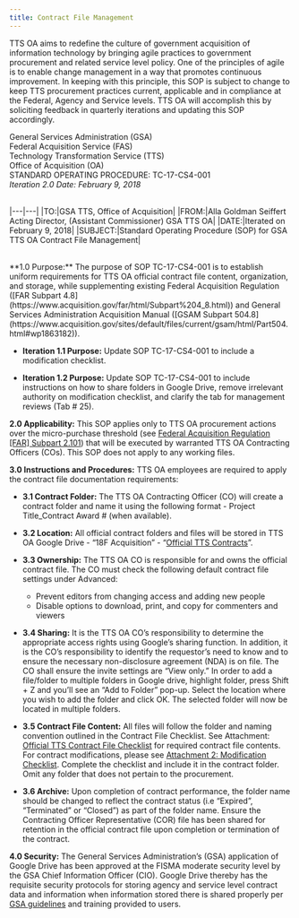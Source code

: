 ```yaml
---
title: Contract File Management
---
```

TTS OA aims to redefine the culture of government acquisition of information technology by bringing agile practices to government procurement and related service level policy. One of the principles of agile is to enable change management in a way that promotes continuous improvement. In keeping with this principle, this SOP is subject to change to keep TTS procurement practices current, applicable and in compliance at the Federal, Agency and Service levels. TTS OA will accomplish this by soliciting feedback in quarterly iterations and updating this SOP accordingly.

General Services Administration (GSA)<br>
Federal Acquisition Service (FAS)<br>
Technology Transformation Service (TTS)<br>
Office of Acquisition (OA)<br>
STANDARD OPERATING PROCEDURE: TC-17-CS4-001<br>
*Iteration 2.0 Date: February 9, 2018*<br>
<br>

|---|---|
|TO:|GSA TTS, Office of Acquisition|
|FROM:|Alla Goldman Seiffert<br>Acting Director, (Assistant Commissioner) GSA TTS OA|
|DATE:|Iterated on February 9, 2018|
|SUBJECT:|Standard Operating Procedure (SOP) for GSA TTS OA Contract File Management|

<br>
**1.0 Purpose:** The purpose of SOP TC-17-CS4-001 is to establish uniform requirements for TTS OA official contract file content, organization, and storage, while supplementing existing Federal Acquisition Regulation ([FAR Subpart 4.8](https://www.acquisition.gov/far/html/Subpart%204_8.html)) and General Services Administration Acquisition Manual ([GSAM Subpart 504.8](https://www.acquisition.gov/sites/default/files/current/gsam/html/Part504.html#wp1863182)).

+ **Iteration 1.1 Purpose:** Update SOP TC-17-CS4-001 to include a modification checklist.

+ **Iteration 1.2 Purpose:** Update SOP TC-17-CS4-001 to include instructions on how to share folders in     Google Drive, remove irrelevant authority on modification checklist, and clarify the tab for management     reviews (Tab # 25).

**2.0 Applicability:** This SOP applies only to TTS OA procurement actions over the micro-purchase threshold (see [Federal Acquisition Regulation [FAR] Subpart 2.101](https://www.acquisition.gov/far/html/Subpart%202_1.html)) that will be executed by warranted TTS OA Contracting Officers (COs).  This SOP does not apply to any working files.

**3.0 Instructions and Procedures:** TTS OA employees are required to apply the contract file documentation requirements:

+ **3.1 Contract Folder:** The TTS OA Contracting Officer (CO) will create a contract folder and name it using the following format - Project Title_Contract Award # (when available).

+ **3.2 Location:** All official contract folders and files will be stored in TTS OA Google Drive - “18F Acquisition” - “[Official TTS Contracts](https://drive.google.com/drive/folders/0BxTwA-UymFarbFNMVUcxRGI5bE0)”.

+ **3.3 Ownership:** The TTS OA CO is responsible for and owns the official contract file. The CO must check the following default contract file settings under Advanced:
  - Prevent editors from changing access and adding new people
  - Disable options to download, print, and copy for commenters and viewers

+ **3.4 Sharing:** It is the TTS OA CO’s responsibility to determine the appropriate access rights using Google’s sharing function. In addition, it is the CO’s responsibility to identify the requestor’s need to know and to ensure the necessary non-disclosure agreement (NDA) is on file. The CO shall ensure the invite settings are “View only.” In order to add a file/folder to multiple folders in  Google drive, highlight folder, press Shift + Z and you’ll see an “Add to Folder” pop-up. Select the location where you wish to add the folder and click OK. The selected folder will now be located in multiple folders.

+ **3.5 Contract File Content:** All files will follow the folder and naming convention outlined in the Contract File Checklist. See Attachment: [Official TTS Contract File Checklist](https://docs.google.com/document/d/1eaG8sIKUA4t6oaqivUkBL4rgHFd6IyoQJ6G-pTnG6HU/edit) for required contract file contents. For contract modifications, please see [Attachment 2: Modification Checklist](https://docs.google.com/document/d/1h67-pidlodKIhGXpXnAGHwGm8KXcUEfgvsMAmQwxBxI/edit). Complete the checklist and include it in the contract folder. Omit any folder that does not pertain to the procurement.

+ **3.6 Archive:** Upon completion of contract performance, the folder name should be changed to reflect the contract status (i.e “Expired”, “Terminated” or “Closed”) as part of the folder name. Ensure the Contracting Officer Representative (COR) file has been shared for retention in the official contract file upon completion or termination of the contract.

**4.0  Security:**  The General Services Administration’s (GSA) application of Google Drive has been approved at the FISMA moderate security level by the GSA Chief Information Officer (CIO).  Google Drive thereby has the requisite security protocols for storing agency and service level contract data and information when information stored there is shared properly per [GSA guidelines](https://insite.gsa.gov/portal/category/536446) and training provided to users.

